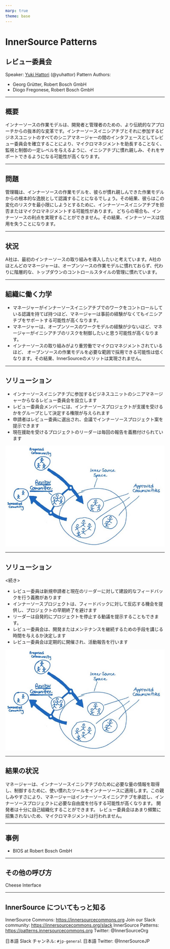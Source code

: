 ```yaml
---
marp: true
theme: base
---
```



<!-- _class: cover lead -->

# InnerSource Patterns

## レビュー委員会

Speaker: [Yuki Hattori]() (@yuhattor)
Pattern Authors:

* Georg Grütter, Robert Bosch GmbH
* Diogo Fregonese, Robert Bosch GmbH

---

<!--
header: '**InnerSource Patterns**: レビュー委員会'
paginate: true
class: slides
footer: '[Yuki Hattori (@yuhattor)](https://twitter.com/yuhattor)'
-->

## 概要

インナーソースの作業モデルは、開発者と管理者のための、より伝統的なアプローチからの抜本的な変革です。インナーソースイニシアチブとそれに参加するビジネスユニットのすべてのシニアマネージャーの間のインタフェースとしてレビュー委員会を確立することにより、マイクロマネジメントを助長することなく、監視と制御の一定レベルを与えるように、イニシアチブに慣れ親しみ、それをサポートできるようになる可能性が高くなります。

---

## 問題

管理職は、インナーソースの作業モデルを、彼らが慣れ親しんできた作業モデルからの根本的な逸脱として認識することになるでしょう。その結果、彼らはこの変化のリスクを最小限にしようとするために、インナーソースイニシアチブを拒否またはマイクロマネジメントする可能性があります。
どちらの場合も、インナーソースの利点を実現することができません。その結果、インナーソースは信用を失うことになります。

---

## 状況

A社は、最初のインナーソースの取り組みを導入したいと考えています。A社のほとんどのマネージャーは、オープンソースの作業モデルに慣れておらず、代わりに階層的な、トップダウンのコントロールスタイルの管理に慣れています。

---

## 組織に働く力学

* マネージャーがインナーソースイニシアチブでのワークをコントロールしている認識を持てば持つほど、マネージャーは事前の経験がなくてもイニシアチブをサポートする可能性が高くなります。
* マネージャーは、オープンソースのワークモデルの経験が少ないほど、マネージャーがイニシアチブのリスクを制御したいと思う可能性が高くなります。
* インナーソースの取り組みがより重労働でマイクロマネジメントされているほど、 オープンソースの作業モデルを必要な範囲で採用できる可能性は低くなります。その結果、InnerSourceのメリットは実現されません。

---

## ソリューション

* インナーソースイニシアチブに参加するビジネスユニットのシニアマネージャーからなるレビュー委員会を設立します
* レビュー委員会メンバーには、インナーソースプロジェクトが支援を受けるかをグループとして決定する権限が与えられます
* 申請者はレビュー委員に選出され、会議でインナーソースプロジェクト案を提示できます
* 現在援助を受けるプロジェクトのリーダーは毎回の報告を義務付けられています

<!--
* インナーソースイニシアチブに参加するすべてのビジネスユニットのシニアマネージャーで構成されるレビュー委員会を設立します。
* レビュー委員会メンバーには、どのインナーソースプロジェクトが一般的な支援を受け、特に資金援助を受けるかをグループとして決定する権限が与えられています。
* 申請者は、会議の前にレビュー委員によって選出され、レビュー委員会の会議でインナーソースプロジェクト案を提示することができます。
* 現在、レビュー委員会が資金を提供しているインナーソースプロジェクトのリーダーは、毎回のレビュー委員会でプロジェクトの状況について報告することが義務付けられています。
* レビュー委員は、レビュー委員会において、新規申請者と現在のプロジェクト・リーダーの両方に対して建設的なフィードバックを行う義務があります。
* すべてのインナーソースプロジェクトは、プロジェクトの早期終了を避けるために、レビュー委員会のあるセッションで受け取ったフィードバックに対して、次のセッションまで反応する機会を与えられることになっています。
* インナーソースプロジェクトのリーダーは、レビュー委員会で自発的に停止させるための動議を提示することもできます。レビュー委員会は、次に、ソフトウェアを使用するビジネスユニットが、インナーソースコミュニティによる開発の代替ソリューションが見つかるまで、コードベースの開発またはメンテナンスを継続するための手段を講じる時間を与える必要があるかどうかを決定しなければなりません (ビジネス関連またはミッションクリティカルである場合)。
* レビュー委員会は、定期的に開催されるべきです。年に2回のペースで開催するのが効果的であることが証明されています。
-->
![bg right:40% width:100%](../assets/img/review-committee-sketch.jpg)

---

## ソリューション

<続き>

* レビュー委員は新規申請者と現在のリーダーに対して建設的なフィードバックを行う義務があります
* インナーソースプロジェクトは、フィードバックに対して反応する機会を提供し、プロジェクトの早期終了を避けます
* リーダーは自発的にプロジェクトを停止する動議を提示することもできます。
* レビュー委員会は、開発またはメンテナンスを継続するための手段を講じる時間を与えるか決定します
* レビュー委員会は定期的に開催され、活動報告を行います

![bg right:40% width:100%](../assets/img/review-committee-sketch.jpg)

---

## 結果の状況

マネージャーは、インナーソースイニシアチブのために必要な量の情報を取得し、制御するために、使い慣れたツールをインナーソースに適用します。この親しみやすさにより、マネージャーはインナーソースイニシアチブを承認し、インナーソースプロジェクトに必要な自由度を付与する可能性が高くなります。
開発者は十分に自己組織化することができます。 レビュー委員会はあまり頻繁に招集されないため、マイクロマネジメントは行われません。

---

## 事例

* BIOS at Robert Bosch GmbH

---

## その他の呼び方

Cheese Interface

---

## InnerSource についてもっと知る

InnerSource Commons: https://innersourcecommons.org
Join our Slack community: https://innersourcecommons.org/slack
InnerSource Patterns: https://patterns.innersourcecommons.org
Twitter: @InnerSourceOrg

日本語 Slack チャンネル: ```#jp-general```
日本語 Twitter: @InnerSourceJP
